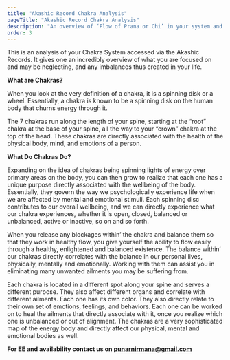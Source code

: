 ```yaml
---
title: "Akashic Record Chakra Analysis"
pageTitle: "Akashic Record Chakra Analysis"
description: "An overview of ‘Flow of Prana or Chi’ in your system and its impact in your life."
order: 3
---
```


This is an analysis of your Chakra System accessed via the Akashic Records. It gives one an incredibly overview of what you are focused on and may be neglecting, and any imbalances thus created in your life.

**What are Chakras?**

When you look at the very definition of a chakra, it is a spinning disk or a wheel. Essentially, a chakra is known to be a spinning disk on the human body that churns energy through it.

The 7 chakras run along the length of your spine, starting at the “root” chakra at the base of your spine, all the way to your “crown” chakra at the top of the head. These chakras are directly associated with the health of the physical body, mind, and emotions of a person.

**What Do Chakras Do?**

Expanding on the idea of chakras being spinning lights of energy over primary areas on the body, you can then grow to realize that each one has a unique purpose directly associated with the wellbeing of the body. Essentially, they govern the way we psychologically experience life when we are affected by mental and emotional stimuli. Each spinning disc contributes to our overall wellbeing, and we can directly experience what our chakra experiences, whether it is open, closed, balanced or unbalanced, active or inactive, so on and so forth.

When you release any blockages within’ the chakra and balance them so that they work in healthy flow, you give yourself the ability to flow easily through a healthy, enlightened and balanced existence. The balance within’ our chakras directly correlates with the balance in our personal lives, physically, mentally and emotionally. Working with them can assist you in eliminating many unwanted ailments you may be suffering from.

Each chakra is located in a different spot along your spine and serves a different purpose. They also affect different organs and correlate with different ailments. Each one has its own color. They also directly relate to their own set of emotions, feelings, and behaviors. Each one can be worked on to heal the ailments that directly associate with it, once you realize which one is unbalanced or out of alignment. The chakras are a very sophisticated map of the energy body and directly affect our physical, mental and emotional bodies as well.

**For EE and availability contact us on [punarnirmana@gmail.com](mailto://punarnirmana@gmail.com)**
